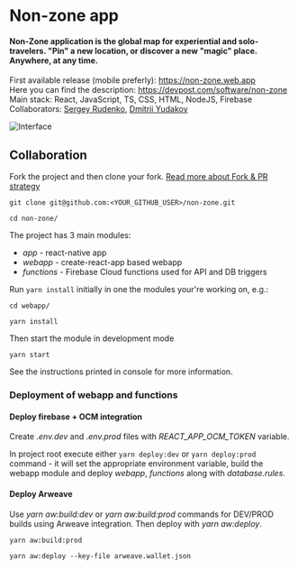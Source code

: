 # Non-zone app

#### Non-Zone application is the global map for experiential and solo-travelers. "Pin" a new location, or discover a new "magic" place. Anywhere, at any time.

First available release (mobile preferly): https://non-zone.web.app <br/>
Here you can find the description: https://devpost.com/software/non-zone <br/>
Main stack: React, JavaScript, TS, CSS, HTML, NodeJS, Firebase <br/>
Collaborators: [Sergey Rudenko](https://github.com/rudensergey), [Dmitrii Yudakov](https://github.com/dmitry-yudakov)<br/>

![Interface](https://github.com/non-zone/non-zone/blob/master/webapp/media/readme.jpeg?raw=true)<br/>

## Collaboration

Fork the project and then clone your fork. [Read more about Fork & PR strategy](https://help.github.com/en/github/collaborating-with-issues-and-pull-requests/working-with-forks)

```
git clone git@github.com:<YOUR_GITHUB_USER>/non-zone.git

cd non-zone/
```

The project has 3 main modules:

-   _app_ - react-native app
-   _webapp_ - create-react-app based webapp
-   _functions_ - Firebase Cloud functions used for API and DB triggers

Run `yarn install` initially in one the modules your're working on, e.g.:

```
cd webapp/

yarn install
```

Then start the module in development mode

```
yarn start
```

See the instructions printed in console for more information.

### Deployment of webapp and functions

#### Deploy firebase + OCM integration

Create _.env.dev_ and _.env.prod_ files with _REACT_APP_OCM_TOKEN_ variable.

In project root execute either `yarn deploy:dev` or `yarn deploy:prod` command - it will set the appropriate environment variable, build the webapp module and deploy _webapp_, _functions_ along with _database.rules_.

#### Deploy Arweave

Use _yarn aw:build:dev_ or _yarn aw:build:prod_ commands for DEV/PROD builds using Arweave integration. Then deploy with _yarn aw:deploy_.

```
yarn aw:build:prod

yarn aw:deploy --key-file arweave.wallet.json
```
